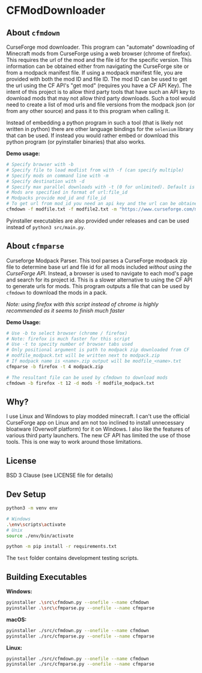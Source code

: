 # CFModDownloader

## About `cfmdown`

CurseForge mod downloader. This program can "automate" downloading of Minecraft mods from CurseForge using a web browser (chrome of firefox). This requires the url of the mod and the file id for the specific version. This information can be obtained either from navigating the CurseForge site or from a modpack manifest file. If using a modpack manifest file, you are provided with both the mod ID and file ID. The mod ID can be used to get the url using the CF API's "get mod" (requires you have a CF API Key). The intent of this project is to allow third party tools that have such an API key to download mods that may not allow third party downloads. Such a tool would need to create a list of mod urls and file versions from the modpack json (or from any other source) and pass it to this program when calling it. 

Instead of embedding a python program in such a tool (that is likely not written in python) there are other language bindings for the `selenium` library that can be used. If instead you would rather embed or download this python program (or pyinstaller binaries) that also works.

**Demo usage:**

```sh
# Specify browser with -b
# Specify file to load modlist from with -f (can specify multiple)
# Specify mods on command line with -m
# Specify destination with -d
# Specify max parallel downloads with -t (0 for unlimited). Default is 12
# Mods are specified in format of url:file_id
# Modpacks provide mod_id and file_id
# To get url from mod_id you need an api key and the url can be obtained by "getting the mod" using the CF API
cfmdown -f modfile.txt -f modfile2.txt -m "https://www.curseforge.com/minecraft/mc-mods/waystones:3515707" -b firefox -d mods -t 0
```

Pyinstaller executables are also provided under releases and can be used instead of `python3 src/main.py`.


## About `cfmparse`

Curseforge Modpack Parser. This tool parses a CurseForge modpack zip file to determine base url and file id for all mods included *without using the CurseForge API*. Instead, a browser is used to navigate to each mod's page and search for its project id. This is a slower alternative to using the CF API to generate urls for mods. This program outputs a file that can be used by `cfmdown` to download the mods in a pack.

*Note: using firefox with this script instead of chrome is highly recommended as it seems to finish much faster*

**Demo Usage:**

```sh
# Use -b to select browser (chrome / firefox)
# Note: firefox is much faster for this script
# Use -t to specity number of browser tabs used
# Only positional argument is path to modpack zip downloaded from CF
# modfile_modpack.txt will be written next to modpack.zip
# If modpack name is <name>.zip output will be modfile_<name>.txt
cfmparse -b firefox -t 4 modpack.zip

# The resultant file can be used by cfmdown to download mods
cfmdown -b firefox -t 12 -d mods -f modfile_modpack.txt
```


## Why?

I use Linux and Windows to play modded minecraft. I can't use the official CurseForge app on Linux and am not too inclined to install unnecessary bloatware (Overwolf platform) for it on Windows. I also like the features of various third party launchers. The new CF API has limited the use of those tools. This is one way to work around those limitations.


## License

BSD 3 Clause (see LICENSE file for details)


## Dev Setup

```sh
python3 -m venv env

# Windows
.\env\scripts\activate
# Unix
source ./env/bin/activate

python -m pip install -r requirements.txt
```

The `test` folder contains development testing scripts.


## Building Executables

**Windows:**

```sh
pyinstaller .\src\cfmdown.py --onefile --name cfmdown
pyinstaller .\src\cfmparse.py --onefile --name cfmparse
```

**macOS:**

```sh
pyinstaller ./src/cfmdown.py --onefile --name cfmdown
pyinstaller ./src/cfmparse.py --onefile --name cfmparse
```

**Linux:**

```sh
pyinstaller ./src/cfmdown.py --onefile --name cfmdown
pyinstaller ./src/cfmparse.py --onefile --name cfmparse
```
